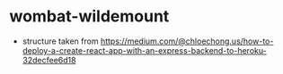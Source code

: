 # wombat-wildemount
- structure taken from https://medium.com/@chloechong.us/how-to-deploy-a-create-react-app-with-an-express-backend-to-heroku-32decfee6d18
